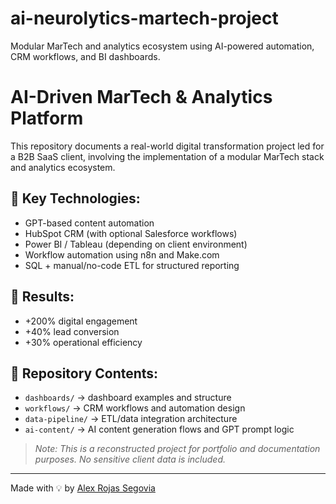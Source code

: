 # ai-neurolytics-martech-project
Modular MarTech and analytics ecosystem using AI-powered automation, CRM workflows, and BI dashboards.

# AI-Driven MarTech & Analytics Platform

This repository documents a real-world digital transformation project led for a B2B SaaS client, involving the implementation of a modular MarTech stack and analytics ecosystem.

## 🔧 Key Technologies:
- GPT-based content automation
- HubSpot CRM (with optional Salesforce workflows)
- Power BI / Tableau (depending on client environment)
- Workflow automation using n8n and Make.com
- SQL + manual/no-code ETL for structured reporting

## 🎯 Results:
- +200% digital engagement
- +40% lead conversion
- +30% operational efficiency

## 📂 Repository Contents:
- `dashboards/` → dashboard examples and structure
- `workflows/` → CRM workflows and automation design
- `data-pipeline/` → ETL/data integration architecture
- `ai-content/` → AI content generation flows and GPT prompt logic

> *Note: This is a reconstructed project for portfolio and documentation purposes. No sensitive client data is included.*

---

Made with 💡 by [Alex Rojas Segovia](https://www.linkedin.com/in/alexrojassegovia/)
